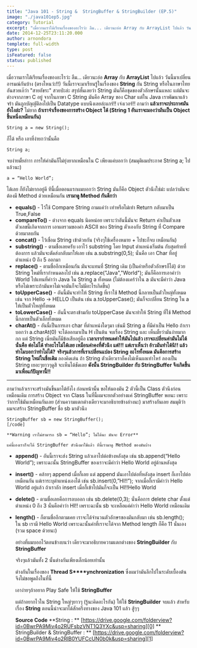 ```yaml
---
title: "Java 101 - String &  StringBuffer & StringBuilder (EP.5)"
image: "./java101ep5.jpg"
category: Tutorial
excerpt: "เมื่อวานเราได้เรียนเรื่องของอะไรว่ะ ลืม... เดียวนะอ่อ Array กับ ArrayList ไปแล้ว วันนี้มาเปลี่ยนอารมณ์กันบ้าง (ตรงไหนว่ะ!!) วันนี้เราจะมาเรียนรู้ในเรื่องของ String กัน"
date: 2014-12-25T23:11:20.000
author: arnondora
templete: full-width
type: post
isFeatured: false
status: published
---
```


เมื่อวานเราได้เรียนเรื่องของอะไรว่ะ ลืม... เดียวนะอ่อ **Array** กับ **ArrayList** ไปแล้ว วันนี้มาเปลี่ยนอารมณ์กันบ้าง (ตรงไหนว่ะ!!) วันนี้เราจะมาเรียนรู้ในเรื่องของ **String** กัน
String หรือในภาษาไทยอันสวยเก๊ว่า "สายอัขระ" สวยป่ะล่ะ สรุปสั้นเลยว่า String มันก็คือชุดของตัวอักษรนั้นแหละ แต่มันจะต่างจากภาษา C อยู่ จากในภาษา C String มันคือ Array ของ Char แต่ใน Java เราพัฒนาแล้วจร้า มันถูกบัญญัติลงไปเป็น Datatype แบบนึงเลยล่ะแกร์!! เจ๋งเวอร์!! ถามว่า **แล้วเราจะประกาศมันยังไงล่ะ?** ไม่ยาก
**ถ้าเราจำเรื่องของการสร้าง Object ได้ (String 1 อันเราจะมองว่ามันเป็น Object ชิ้นหนึ่งเหมือนกัน)**


    String a = new String();


ก็ได้ หรือ เอาที่ง่ายกว่านั้นคือ


    String a;


จบง่ายมั้ยล่าาา
การให้ค่ามันก็ไม่ยุ่งยากเหมือนใน C เพียงแค่บอกว่า (สมมุติผมประกาศ String a; ไปแล้วนะ)


    a = “Hello World”;


ได้เลย ก็ยังไม่ยากอยู่ดี ทีนี้เมื่อตอนแรกผมบอกว่า String มันก็คือ Object ตัวนึงใช่ม่ะ
แปลว่ามันจะต้องมี Method ด้วยเหมือนกัน **เรามาดู Method กันดีกว่า**

* **equals()** - ไว้ใช้ Compare String ถามแค่ว่า เท่าหรือไม่เท่า Return กลับมาเป็น True,False
* **compareTo()** - ต่างจาก equals นิดหน่อย เพราะว่าอันนี้มันจะ Return ค่าเป็นตัวเลข ตัวเลขนี้เกิดจากการ เอาผลรวมของค่า ASCII ของ String ตัวเองกับ String ที่ Compare ด้วยมาลบกัน
* **concat()** - ไว้เชื่อม String เข้าด้วยกัน (จริงๆใช้เครื่องหมาย + ไปซะก็จบ เหมือนกัน)
* **substring()** - ตามชื่อเลยครับ เอาไว้ substring โดย Input ตำแหน่งเริ่มต้น กับสุดท้ายที่ต้องการ แล้วมันจะตัดส่งกลับมาให้เลย เช่น a.substring(0,5); นั่นคือ เอา Char ที่อยู่ตำแหน่ง 0 ถึง 5 ออกมา
* **replace()** - ตามชื่ออีกเหมือนกัน มันจะแทนที่ String เดิม (เป็นคำหรือตัวอักษรก็ได้) ด้วย String ใหม่ที่เรากำหนดลงไป เช่น a.replace("Java","World"); มันก็คือการเอาคำว่า World ไปแทนที่คำว่า Java ใน String a ทั้งหมด (ไม่ต้องแคร์ว่าใน a มันจะมีคำว่า Java หรือไม่เพราะถ้ามันหาไม่เจอมันก็จะไม่มีอะไรเกิดขึ้น)
* **toUpperCase()** - อันนี้มันจะทำให้ String ที่เราใช้ Method นี้กลายเป็นตัวใหญ่ทั้งหมดเช่น จาก Hello -\> HELLO เป็นต้น เช่น a.toUpperCase(); มันก็จะเปลี่ยน String ใน a ให้เป็นตัวใหญ่ทั้งหมด
* **toLowerCase()** - อันนี้จะตรงข้ามกับ toUpperCase มันจะทำให้ String ที่ใช้ Method นี้กลายเป็นตัวเล็กทั้งหมด
* **charAt()** - อันนี้เป็นการเอา char ที่ตำแหน่งใดๆมา เช่นมี String a ที่มีค่าเป็น Hello ถ้าเราบอกว่า a.charAt(0) จะได้ออกมาเป็น H เป็นต้น
จบเรื่อง String และ เห็นมั้ยว่ามันง่ายมากกก แต่ String เนี่ยมันก็มีข้อเสียอยู่คือ
**เวลาเรากำหนดค่าให้มันไปแล้ว เราจะเปลี่ยนค่ามันไม่ได้ นั่นคือ ต่อไม่ได้ ทำอะไรไม่ได้เลย เหมือนค่าคงที่ตัวนึง**
**แต่!!! แต่เราเห็นว่า อ้าวมันทำได้นิ!! แล้วทำไมบอกว่าทำไม่ได้?**
**จริงๆแล้วการที่เราเปลี่ยนแปลง String อะไรทั้งหมด มันคือการสร้าง String ใหม่ในชื่อเดิม**
ลองคิดเล่น ถ้า String ตัวเดียวเราก็คงไม่เห็นผลเท่าไหร่ ลองเป็น String เยอะๆยาวๆดูสิ จะเห็นได้ชัดเลย
**ดังนั้น StringBuilder กับ StringBuffer จึงเกิดขึ้นมาเพื่อแก้ปัญหานี้!!**
****
ถามว่าแล้วเราจะสร้างมันขึ้นมาได้ยังไง
ก่อนหน้านั้น ขอให้มองมัน 2 ตัวนี้เป็น Class ตัวนึงก่อน เหมือนเดิม การสร้าง Object จาก Class
ในที่นี้ผมจะยกตัวอย่างแค่ StringBuffer พอนะ เพราะว่าการใช้มันเหมือนกันเลย (ส่วนความแตกต่างเดียวจะมาอธิบายข้างล่างนะ)
มาสร้างกันเลย สมมุติว่าผมจะสร้าง StringBuffer ชื่อ sb มาตัวนึง


    StringBuffer sb = new StringBuffer();
    [/code]

    **Warning เราไม่สามารถ sb = “Hello”; ไม่ได้นะ มันจะ Error**

    แค่นี้เองเราก็จะได้ StringBuffer ตัวนึงมาใช้แล้ว ทีนี้เรามาดู Method ของมันบ้าง




* **append()** - อันนี้เราจะส่ง String แล้วเอาไปต่อข้างหลังสุด เช่น sb.append(“Hello World”); เพราะฉะนั้น StringBuffer ของเราจะมีคำว่า Hello World อยู่ด้านหลังสุด


* **insert()** - คล้ายๆ append เมื่อกี้เลย แต่ append มันเอาไปต่อที่หลังสุด insert ก็เอาไปต่อเหมือนกัน แต่เราระบุตำแหน่งเองได้ เช่น sb.insert(0,”HI!!”); จากเมื่อกี้เรามีคำว่า Hello World อยู่แล้ว ถ้าเราอัก insert เมื่อกี้เข้าไปมันก็จะเป็น HI!!Hello World


* **delete()** - ตามชื่อเลยคือการลบออก เช่น sb.delete(0,3); นั่นคือการ delete char ตั้งแต่ตำแหน่ง 0 ถึง 3 นั่นคือคำว่า HI!! เพราะฉะนั้น sb จะเหลือแค่คำว่า Hello World เหมือนเดิม


* **length()** - ก็ตามชื่ออีกตามเคย เราจะได้จำนวนตัวอักษรของมันกลับมา เช่น sb.length(); ใน sb เรามี Hello World เพราะฉะนั้นค่าที่เราจะได้จาก Method length ก็คือ 11 นั่นเอง (รวม space ด้วยนะ)

    อย่างที่ผมบอกไว้ตอนข้างบนว่า เดียวจะมาอธิบายความแตกต่างของ **StringBuilder** กับ **StringBuffer**

    จริงๆแล้วมันทั้ง 2 นั้นต่างกันเพียงเล็กน้อยเท่านั้น

    ต่างกันในเรื่องของ **Thread S****ynchronization** ซึ่งผมว่ามันลึกไปในระดับเบื้องต้นจึงไม่ขอพูดถึงในที่นี้

    เอาง่ายๆถ้าอยาก Play Safe ให้ใช้ **StringBuffer**

    แต่ถ้าอยากไวใน String ใหญ่ๆยาวๆ (รู้นะคิดอะไรกัน) ให้ใช้ **StringBuilder**
    จบแล้ว สำหรับเรื่อง **String** ตอนนี้น่าจะมาได้สักครึ่งทางของ Java 101 แล้ว สู้ๆๆ

    **Source Code**
    **String : ** [https://drive.google.com/folderview?id=0BwrPA9Miv4o2RUFsbzVNT1Q3YXc&usp=sharing][0]
    ** StringBuilder & StringBuffer : ** [https://drive.google.com/folderview?id=0BwrPA9Miv4o2RlB0YUFCcUN0b0k&usp=sharing][1]



[0]: https://drive.google.com/folderview?id=0BwrPA9Miv4o2RUFsbzVNT1Q3YXc&usp=sharing "https://drive.google.com/folderview?id=0BwrPA9Miv4o2RUFsbzVNT1Q3YXc&usp=sharing"
[1]: https://drive.google.com/folderview?id=0BwrPA9Miv4o2RlB0YUFCcUN0b0k&usp=sharing "https://drive.google.com/folderview?id=0BwrPA9Miv4o2RlB0YUFCcUN0b0k&usp=sharing"
